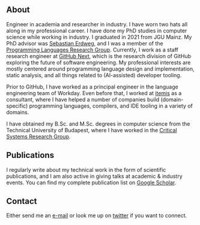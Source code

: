 ## About

Engineer in academia and researcher in industry. I have worn two hats all along in my professional career. 
I have done my PhD studies in computer science while working in industry. I graduated in 2021 from JGU Mainz. 
My PhD advisor was [Sebastian Erdweg](https://www.pl.informatik.uni-mainz.de/erdweg/), and I was a member of 
the [Programming Languages Research Group](https://www.pl.informatik.uni-mainz.de/). Currently, I work as a staff 
research engineer at [GitHub Next](https://githubnext.com/), which is the research division of GitHub exploring the future of software engineering. 
My professional interests are mostly centered around programming language design and implementation, static analysis, 
and all things related to (AI-assisted) developer tooling.

Prior to GitHub, I have worked as a principal engineer in the language engineering team of Workday. 
Even before that, I worked at [itemis](https://www.itemis.com/) as a consultant, where I have helped a number of companies build (domain-specific) 
programming languages, compilers, and IDE tooling in a variety of domains.

I have obtained my B.Sc. and M.Sc. degrees in computer science from the Technical University of Budapest, 
where I have worked in the [Critical Systems Research Group](https://ftsrg.mit.bme.hu/en/).

## Publications

I regularly write about my technical work in the form of scientific publications, and I am also active in giving talks at academic & industry events.
You can find my complete publication list on [Google Scholar](https://scholar.google.de/citations?hl=en&user=HDa2PqgAAAAJ&view_op=list_works&sortby=pubdate).

## Contact

Either send me an [e-mail](mailto:szabta89@github.com) or look me up on [twitter](https://x.com/szabta89) if you want to connect.